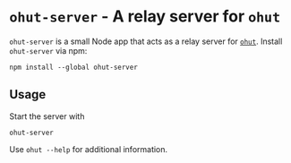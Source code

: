 # `ohut-server` - A relay server for `ohut`

`ohut-server` is a small Node app that acts as a relay server for
[`ohut`](https://github.com/three-consulting/ohut). Install `ohut-server` via npm:

```
npm install --global ohut-server
```

## Usage

Start the server with

```
ohut-server
```

Use `ohut --help` for additional information.
